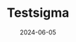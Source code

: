 ---  
layout: startup_page  
title: "Testsigma"  
id: "testsigma.com"  
permalink: "/testsigmatestsigma.com06052024/"  
website: "https://testsigma.com/"  
funding_round: ""  
funding_amount: "$8.2M"  
investors: "MassMutual Ventures, Accel, STRIVE, BoldCap"  
about: "Testsigma is an AI-powered, low-code test automation platform enabling users to create, manage, and execute automated tests for various applications using plain English. It recently launched new GenAI capabilities and a product specifically designed for the Salesforce ecosystem, significantly accelerating test development and improving quality assurance."  
markets: "Software Testing, AI, Low-code"  
hq: "San Francisco, California, United States"  
founded_year: "2019"  
linkedin: "https://www.linkedin.com/company/testsigma"  
twitter: "https://twitter.com/testsigmainc"  
instagram: ""  
facebook: "https://www.facebook.com/testsigma"  
crunchbase: "https://www.crunchbase.com/organization/testsigma-inc"  
pitchbook: "https://pitchbook.com/profiles/company/310529-26"  

date_display: "05-Jun-2024"  
date: "2024-06-05"

# SEO Optimization  
meta_title: "Testsigma -  Funding ($8.2M)"  
meta_description: "Testsigma, Testsigma is an AI-powered, low-code test automation platform enabling users to create, manage, and execute automated tests for various applications u..."  
meta_keywords: "Testsigma, Software Testing, AI, Low-code,  funding"  
canonical_url: "https://startup.projectstartups.com/testsigmatestsigma.com06052024/"  
---